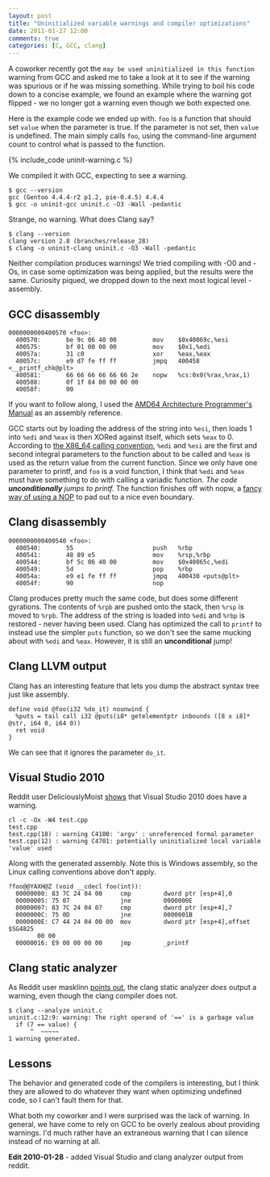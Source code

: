 ```yaml
---
layout: post
title: "Uninitialized variable warnings and compiler optimizations"
date: 2011-01-27 12:00
comments: true
categories: [C, GCC, clang]
---
```


A coworker recently got the `may be used uninitialized in this
function` warning from GCC and asked me to take a look at it to see if
the warning was spurious or if he was missing something. While trying
to boil his code down to a concise example, we found an example where
the warning got flipped - we no longer got a warning even though we
both expected one.

<!--more-->

Here is the example code we ended up with. `foo` is a function that
should set `value` when the parameter is true. If the parameter is not
set, then `value` is undefined. The main simply calls `foo`, using the
command-line argument count to control what is passed to the function.

{% include_code uninit-warning.c %}

We compiled it with GCC, expecting to see a warning.

    $ gcc --version
    gcc (Gentoo 4.4.4-r2 p1.2, pie-0.4.5) 4.4.4
    $ gcc -o uninit-gcc uninit.c -O3 -Wall -pedantic

Strange, no warning. What does Clang say?

    $ clang --version
    clang version 2.8 (branches/release_28)
    $ clang -o uninit-clang uninit.c -O3 -Wall -pedantic

Neither compilation produces warnings! We tried compiling with -O0 and
-Os, in case some optimization was being applied, but the results were
the same. Curiosity piqued, we dropped down to the next most logical
level - assembly.

## GCC disassembly
 
    0000000000400570 <foo>:
      400570:       be 9c 06 40 00          mov    $0x40069c,%esi
      400575:       bf 01 00 00 00          mov    $0x1,%edi
      40057a:       31 c0                   xor    %eax,%eax
      40057c:       e9 d7 fe ff ff          jmpq   400458 <__printf_chk@plt>
      400581:       66 66 66 66 66 66 2e    nopw   %cs:0x0(%rax,%rax,1)
      400588:       0f 1f 84 00 00 00 00 
      40058f:       00 

If you want to follow along, I used the [AMD64 Architecture Programmer's Manual][1] as an assembly reference.

GCC starts out by loading the address of the string into `%esi`, then
loads 1 into `%edi` and `%eax` is then XORed against itself, which
sets `%eax` to 0. According to [the X86_64 calling convention][3],
`%edi` and `%esi` are the first and second integral parameters to the
function about to be called and `%eax` is used as the return value
from the current function. Since we only have one parameter to printf,
and `foo` is a void function, I think that `%edi` and `%eax` must have
something to do with calling a variadic function. *The code
**unconditionally** jumps to printf.* The function finishes off with
nopw, a [fancy way of using a NOP][2] to pad out to a nice even
boundary.

## Clang disassembly

    0000000000400540 <foo>:
      400540:       55                      push   %rbp
      400541:       48 89 e5                mov    %rsp,%rbp
      400544:       bf 5c 06 40 00          mov    $0x40065c,%edi
      400549:       5d                      pop    %rbp
      40054a:       e9 e1 fe ff ff          jmpq   400430 <puts@plt>
      40054f:       90                      nop

Clang produces pretty much the same code, but does some different
gyrations. The contents of `%rpb` are pushed onto the stack, then
`%rsp` is moved to `%rpb`. The address of the string is loaded into
`%edi` and `%rbp` is restored - never having been used. Clang has
optimized the call to `printf` to instead use the simpler `puts`
function, so we don't see the same mucking about with `%edi` and
`%eax`. However, it is still an **unconditional** jump!

## Clang LLVM output

Clang has an interesting feature that lets you dump the abstract
syntax tree just like assembly.

    define void @foo(i32 %do_it) nounwind {
      %puts = tail call i32 @puts(i8* getelementptr inbounds ([8 x i8]* @str, i64 0, i64 0))
      ret void
    }

We can see that it ignores the parameter `do_it`.

## Visual Studio 2010

Reddit user DeliciouslyMoist [shows][4] that Visual Studio 2010 does
have a warning.

    cl -c -Ox -W4 test.cpp
    test.cpp
    test.cpp(18) : warning C4100: 'argv' : unreferenced formal parameter
    test.cpp(12) : warning C4701: potentially uninitialized local variable 'value' used

Along with the generated assembly. Note this is Windows assembly, so
the Linux calling conventions above don't apply.

    ?foo@@YAXH@Z (void __cdecl foo(int)):
      00000000: 83 7C 24 04 00     cmp         dword ptr [esp+4],0
      00000005: 75 07              jne         0000000E
      00000007: 83 7C 24 04 07     cmp         dword ptr [esp+4],7
      0000000C: 75 0D              jne         0000001B
      0000000E: C7 44 24 04 00 00  mov         dword ptr [esp+4],offset $SG4825
      		00 00
      00000016: E9 00 00 00 00     jmp         _printf

## Clang static analyzer

As Reddit user masklinn [points out][5], the clang static analyzer
_does_ output a warning, even though the clang compiler does not.

    $ clang --analyze uninit.c 
    uninit.c:12:9: warning: The right operand of '==' is a garbage value
      if (7 == value) {
          ^  ~~~~~
    1 warning generated.

## Lessons

The behavior and generated code of the compilers is interesting, but I
think they are allowed to do whatever they want when optimizing
undefined code, so I can't fault them for that.

What both my coworker and I were surprised was the lack of warning. In
general, we have come to rely on GCC to be overly zealous about
providing warnings. I'd much rather have an extraneous warning that I
can silence instead of no warning at all.

**Edit 2010-01-28** - added Visual Studio and clang analyzer output from reddit.

[1]: http://support.amd.com/us/Processor_TechDocs/24592.pdf
[2]: http://john.freml.in/amd64-nopl
[3]: http://en.wikipedia.org/wiki/X86_calling_conventions#System_V_AMD64_ABI_convention
[4]:http://www.reddit.com/r/programming/comments/fag84/uninitialized_variable_warnings_and_compiler/c1eht39
[5]:http://www.reddit.com/r/programming/comments/fag84/uninitialized_variable_warnings_and_compiler/c1eixa9